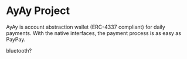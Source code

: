 # AyAy Project

AyAy is account abstraction wallet (ERC-4337 compliant) for daily payments. With the native interfaces, the payment process is as easy as PayPay.

bluetooth?